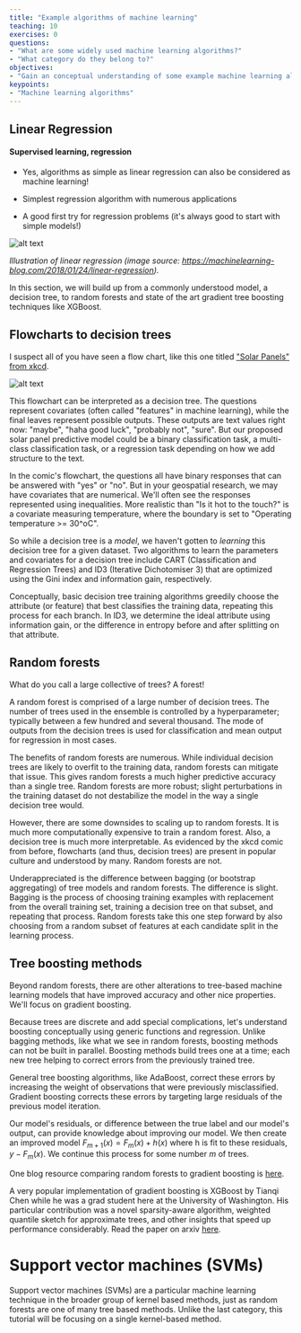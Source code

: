 ```yaml
---
title: "Example algorithms of machine learning"
teaching: 10
exercises: 0
questions:
- "What are some widely used machine learning algorithms?"
- "What category do they belong to?"
objectives:
- "Gain an conceptual understanding of some example machine learning algorithms"
keypoints:
- "Machine learning algorithms"
---
```


## Linear Regression

#### Supervised learning, regression

- Yes, algorithms as simple as linear regression can also be considered as machine learning!

- Simplest regression algorithm with numerous applications

- A good first try for regression problems (it's always good to start with simple models!)

![alt text](https://machinelearningblogcom.files.wordpress.com/2018/01/bildschirmfoto-2018-01-24-um-14-32-02.png)

<i>Illustration of linear regression (image source: https://machinelearning-blog.com/2018/01/24/linear-regression).</i>





In this section, we will build up from a commonly understood model, a decision tree, to random forests and state of the art gradient tree boosting techniques like XGBoost.

## Flowcharts to decision trees

I suspect all of you have seen a flow chart, like this one titled ["Solar Panels" from xkcd](https://xkcd.com/1924/).

![alt text](https://imgs.xkcd.com/comics/solar_panels.png "flowchart, xkcd: Solar Panels")

This flowchart can be interpreted as a decision tree. The questions represent covariates (often called "features" in machine learning), while the final leaves represent possible outputs. These outputs are text values right now: "maybe", "haha good luck", "probably not", "sure". But our proposed solar panel predictive model could be a binary classification task, a multi-class classification task, or a regression task depending on how we add structure to the text.

In the comic's flowchart, the questions all have binary responses that can be answered with "yes" or "no". But in your geospatial research, we may have covariates that are numerical. We'll often see the responses represented using inequalities. More realistic than "Is it hot to the touch?" is a covariate measuring temperature, where the boundary is set to "Operating temperature >= 30^oC".

So while a decision tree is a *model*, we haven't gotten to *learning* this decision tree for a given dataset. Two algorithms to learn the parameters and covariates for a decision tree include CART (Classification and Regression Trees) and ID3 (Iterative Dichotomiser 3) that are optimized using the Gini index and information gain, respectively.

Conceptually, basic decision tree training algorithms greedily choose the attribute (or feature) that best classifies the training data, repeating this process for each branch. In ID3, we determine the ideal attribute using information gain, or the difference in entropy before and after splitting on that attribute.

## Random forests

What do you call a large collective of trees? A forest!

A random forest is comprised of a large number of decision trees. The number of trees used in the ensemble is controlled by a hyperparameter; typically between a few hundred and several thousand. The mode of outputs from the decision trees is used for classification and mean output for regression in most cases.

The benefits of random forests are numerous. While individual decision trees are likely to overfit to the training data, random forests can mitigate that issue. This gives random forests a much higher predictive accuracy than a single tree. Random forests are more robust; slight perturbations in the training dataset do not destabilize the model in the way a single decision tree would.

However, there are some downsides to scaling up to random forests. It is much more computationally expensive to train a random forest. Also, a decision tree is much more interpretable. As evidenced by the xkcd comic from before, flowcharts (and thus, decision trees) are present in popular culture and understood by many. Random forests are not.

Underappreciated is the difference between bagging (or bootstrap aggregating) of tree models and random forests. The difference is slight. Bagging is the process of choosing training examples with replacement from the overall training set, training a decision tree on that subset, and repeating that process. Random forests take this one step forward by also choosing from a random subset of features at each candidate split in the learning process.

## Tree boosting methods

Beyond random forests, there are other alterations to tree-based machine learning models that have improved accuracy and other nice properties. We'll focus on gradient boosting.

Because trees are discrete and add special complications, let's understand boosting conceptually using generic functions and regression. Unlike bagging methods, like what we see in random forests, boosting methods can not be built in parallel. Boosting methods build trees one at a time; each new tree helping to correct errors from the previously trained tree.

General tree boosting algorithms, like AdaBoost, correct these errors by increasing the weight of observations that were previously misclassified. Gradient boosting corrects these errors by targeting large residuals of the previous model iteration.

Our model's residuals, or difference between the true label and our model's output, can provide knowledge about improving our model. We then create an improved model $F_{m+1}(x) = F_m(x) + h(x)$ where h is fit to these residuals, $y - F_m(x)$. We continue this process for some number $m$ of trees.

One blog resource comparing random forests to gradient boosting is [here](https://medium.com/@aravanshad/gradient-boosting-versus-random-forest-cfa3fa8f0d80).

A very popular implementation of gradient boosting is XGBoost by Tianqi Chen while he was a grad student here at the University of Washington. His particular contribution was a novel sparsity-aware algorithm, weighted quantile sketch for approximate trees, and other insights that speed up performance considerably. Read the paper on arxiv [here](https://arxiv.org/abs/1603.02754).

# Support vector machines (SVMs)

Support vector machines (SVMs) are a particular machine learning technique in the broader group of kernel based methods, just as random forests are one of many tree based methods. Unlike the last category, this tutorial will be focusing on a single kernel-based method.
